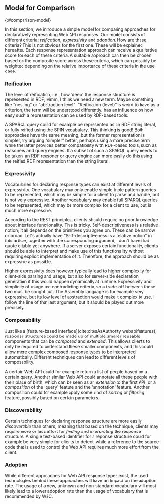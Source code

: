 ## Model for Comparison
{:#comparison-model}

In this section, we introduce a simple model for comparing approaches for declaratively representing Web API responses.
Our model consists of different criteria: _reification_, _expressivity_ and _adoption_.
<span class="comment" data-author="RV">How are these criteria? This is not obvious for the first one.</span>
These will be explained hereafter.
Each response representation approach can receive a qualitative score for each of these criteria.
A suitable approach can then be chosen based on the composite score across these criteria,
which can possibly be weighted depending on the relative importance of these criteria in the use case.

### Reification

The level of reification, i.e., how 'deep' the response structure is represented in RDF,
<span class="comment" data-author="RV">Mmm, I think we need a new term. Maybe something like <q>nesting</q> or <q>abstraction level</q>. <q>Reification (level)</q> is weird to have as a criterion, the term will be understood differently.</span>
has an influence on how easy such a representation can be used by RDF-based tools.

A SPARQL query could for example be represented as an RDF string literal,
or fully reified using the SPIN vocabulary.
<span class="comment" data-author="RV">This thinking is good!</span>
Both approaches have the same meaning, but the former representation is simpler,
<span class="comment" data-author="RV">try arguing <q>simpler</q> better, perhaps using a more precise term</span>
while the latter provides better compatibility with RDF-based tools, such as reasoners and query engines.
If a subset of such a SPARQL query needs to be taken, an RDF reasoner or query engine
can more easily do this using the reified RDF representation than the string literal.

### Expressivity

Vocabularies for declaring response types can exist at different levels of expressivity.
One vocabulary may only enable simple triple pattern queries to be represented,
which may be simple for a client to parse and handle, but is not very expressive.
Another vocabulary may enable full SPARQL queries to be represented,
which may be more complex for a client to use, but is much more expressive.

According to the REST principles, clients should require no prior knowledge about interface functionality.
<span class="comment" data-author="RV">This is tricky. Self-descriptiveness is a relative notion; it all depends on the primitives you agree on. These can be narrow or broad.</span>
<span class="comment" data-author="RV">Let's actually have <q>Self-descriptiveness is a relative notion</q> in this article, together with the corresponding argument, I don't have that quote citable yet anywhere.</span>
If a server exposes certain functionality,
clients should be able to interpret and make use of this functionality without requiring explicit implementation of it.
Therefore, the approach should be as expressive as possible.

Higher expressivity does however typically lead to higher complexity for client-side parsing and usage,
but also for server-side declaration generation if this would happen dynamically at runtime.
Expressivity and simplicity of usage are contradicting criteria, so a trade-off between these two must be sought out.
The Assembly language is for example very expressive, but its low level of abstraction would make it complex to use.
<span class="comment" data-author="RV">I follow the line of that last argument, but it should be played out more precisely.</span>

### Composability

Just like a [feature-based interface](cite:citesAsAuthority webapifeatures),
response structures could be made up of multiple smaller reusable components that can be _composed_ and _extended_.
This allows clients to only be required to understand these smaller components,
and this could allow more complex composed response types to be interpreted automatically.
Different techniques can lead to different levels of composability.

A certain Web API could for example return a list of people based on a certain query.
Another similar Web API could annotate all these people with their place of birth,
which can be seen as an _extension_ to the first API,
or a _composition_ of the 'query' feature and the 'annotation' feature.
Another composition could for example apply some kind of _sorting_ or _filtering_ feature,
possibly based on certain parameters.

### Discoverability

Certain techniques for declaring response structure are more easily _discoverable_ than others,
meaning that based on the technique,
clients may require more or less effort for _finding_ and _interpreting_ the response structure.
A single text-based identifier for a reponse structure could for example be very simple for clients to detect,
while a reference to the source code that is used to control the Web API requires much more effort from the client.

### Adoption

While different approaches for Web API response types exist,
the used technologies behind these approaches will have an impact on the adoption rate.
The usage of a new, unknown and non-standard vocabulary will most likely lead to a lower adoption rate
than the usage of vocabulary that is recommended by W3C.
